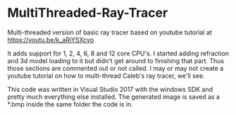 # MultiThreaded-Ray-Tracer
Multi-threaded version of basic ray tracer based on youtube tutorial at https://youtu.be/k_aRiYSXcyo

It adds support for 1, 2, 4, 6, 8 and 12 core CPU's. I started adding refraction and 3d model loading to it but didn't get around to finishing that part. Thus those sections are commented out or not called. I may or may not create a youtube tutorial on how to multi-thread Caleb's ray tracer, we'll see.

This code was written in Visual Studio 2017 with the windows SDK and pretty much everything else installed. The generated image is saved as a *.bmp inside the same folder the code is in.
